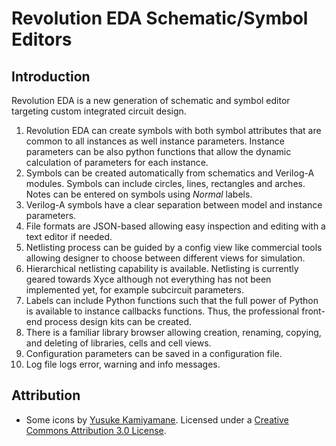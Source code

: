 # Revolution EDA Schematic/Symbol Editors

## Introduction

Revolution EDA is a new generation of schematic and symbol editor targeting custom integrated circuit design.

1. Revolution EDA can create symbols with both symbol attributes that are common to all instances as well instance parameters. Instance parameters can be also python functions that allow the dynamic calculation of parameters for each instance.
2. Symbols can be created automatically from schematics and Verilog-A modules. Symbols can include circles, lines, rectangles and arches. Notes can be entered on symbols using *Normal* labels.
3. Verilog-A symbols have a clear separation between model and instance parameters.
4. File formats are JSON-based allowing easy inspection and editing with a text editor if needed.
5. Netlisting process can be guided by a config view like commercial tools allowing designer to choose between different views for simulation.
6. Hierarchical netlisting capability is available. Netlisting is currently geared towards Xyce although not everything has not been implemented yet, for example subcircuit parameters.
7. Labels can include Python functions such that the full power of Python is available to instance callbacks functions. Thus, the professional front-end process design kits can be created.
8. There is a familiar library browser allowing creation, renaming, copying, and deleting of libraries, cells and cell views.
9. Configuration parameters can be saved in a configuration file.
10. Log file logs error, warning and info messages.

## Attribution

- Some icons by [Yusuke Kamiyamane](http://p.yusukekamiyamane.com/). Licensed under a [Creative Commons Attribution 3.0 License](http://creativecommons.org/licenses/by/3.0/).
